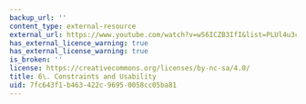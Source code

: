```yaml
---
backup_url: ''
content_type: external-resource
external_url: https://www.youtube.com/watch?v=w56ICZB3IfI&list=PLUl4u3cNGP63YWzCDORR965yCmHiCKF9Z&index=9&t=1s
has_external_licence_warning: true
has_external_license_warning: true
is_broken: ''
license: https://creativecommons.org/licenses/by-nc-sa/4.0/
title: 6\. Constraints and Usability
uid: 7fc643f1-b463-422c-9695-0058cc05ba81
---
```

